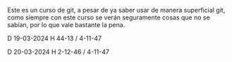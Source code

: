 Este es un curso de git, a pesar de ya saber usar de manera superficial git, como siempre con este curso se verán seguramente cosas que no se sabían, por lo que vale bastante la pena.

D 19-03-2024 H 44-13 / 4-11-47

D 20-03-2024 H 2-12-46 / 4-11-47
